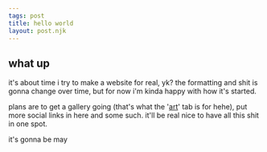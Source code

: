 ```yaml
---
tags: post
title: hello world
layout: post.njk
---
```


## what up
it's about time i try to make a website for real, yk? the formatting and shit is gonna change over time, but for now i'm kinda happy with how it's started.

plans are to get a gallery going (that's what the '[art](/art)' tab is for hehe), put more social links in here and some such. it'll be real nice to have all this shit in one spot.

it's gonna be may
